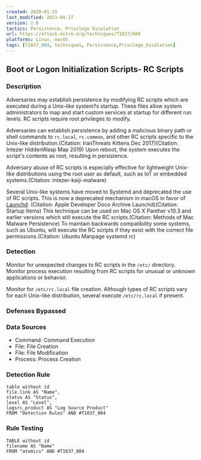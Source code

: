 ```yaml
---
created: 2020-01-15
last_modified: 2021-04-27
version: 2.0
tactics: Persistence, Privilege Escalation
url: https://attack.mitre.org/techniques/T1037/004
platforms: Linux, macOS
tags: [T1037_004, techniques, Persistence,Privilege_Escalation]
---
```


## Boot or Logon Initialization Scripts- RC Scripts

### Description

Adversaries may establish persistence by modifying RC scripts which are executed during a Unix-like system?s startup. These files allow system administrators to map and start custom services at startup for different run levels. RC scripts require root privileges to modify.

Adversaries can establish persistence by adding a malicious binary path or shell commands to <code>rc.local</code>, <code>rc.common</code>, and other RC scripts specific to the Unix-like distribution.(Citation: IranThreats Kittens Dec 2017)(Citation: Intezer HiddenWasp Map 2019) Upon reboot, the system executes the script's contents as root, resulting in persistence.

Adversary abuse of RC scripts is especially effective for lightweight Unix-like distributions using the root user as default, such as IoT or embedded systems.(Citation: intezer-kaiji-malware)

Several Unix-like systems have moved to Systemd and deprecated the use of RC scripts. This is now a deprecated mechanism in macOS in favor of [Launchd](https://attack.mitre.org/techniques/T1053/004). (Citation: Apple Developer Doco Archive Launchd)(Citation: Startup Items) This technique can be used on Mac OS X Panther v10.3 and earlier versions which still execute the RC scripts.(Citation: Methods of Mac Malware Persistence) To maintain backwards compatibility some systems, such as Ubuntu, will execute the RC scripts if they exist with the correct file permissions.(Citation: Ubuntu Manpage systemd rc)

### Detection

Monitor for unexpected changes to RC scripts in the <code>/etc/</code> directory. Monitor process execution resulting from RC scripts for unusual or unknown applications or behavior.

Monitor for <code>/etc/rc.local</code> file creation. Although types of RC scripts vary for each Unix-like distribution, several execute <code>/etc/rc.local</code> if present. 

### Defenses Bypassed



### Data Sources

  - Command: Command Execution
  -  File: File Creation
  -  File: File Modification
  -  Process: Process Creation
### Detection Rule

```dataview
table without id
file.link AS "Name",
status AS "Status",
level AS "Level",
logsrc_product AS "Log Source Product"
FROM "Detection Rules" AND #T1037_004
```

### Rule Testing

```dataview
TABLE without id
filename AS "Name"
FROM "atomics" AND #T1037_004
```
